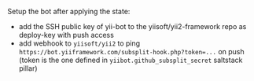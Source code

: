 

Setup the bot after applying the state:

- add the SSH public key of yii-bot to the yiisoft/yii2-framework repo as deploy-key with push access
- add webhook to `yiisoft/yii2` to ping `https://bot.yiiframework.com/subsplit-hook.php?token=...` on push (token is the one defined in `yiibot.github_subsplit_secret` saltstack pillar)



